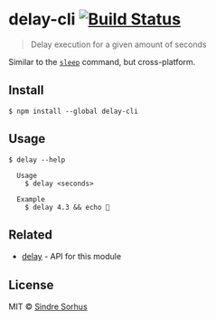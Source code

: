 # delay-cli [![Build Status](https://travis-ci.org/sindresorhus/delay-cli.svg?branch=master)](https://travis-ci.org/sindresorhus/delay-cli)

> Delay execution for a given amount of seconds

Similar to the [`sleep`](https://en.wikipedia.org/wiki/Sleep_(Unix)) command, but cross-platform.


## Install

```
$ npm install --global delay-cli
```


## Usage

```
$ delay --help

  Usage
    $ delay <seconds>

  Example
    $ delay 4.3 && echo 🦄
```


## Related

- [delay](https://github.com/sindresorhus/delay) - API for this module


## License

MIT © [Sindre Sorhus](https://sindresorhus.com)
